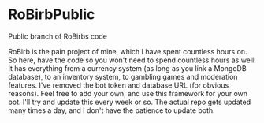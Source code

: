 # RoBirbPublic
Public branch of RoBirbs code

RoBirb is the pain project of mine, which I have spent countless hours on. So here, have the code so you won't need to spend countless hours as well!
It has everything from a currency system (as long as you link a MongoDB database), to an inventory system, to gambling games and moderation features.
I've removed the bot token and database URL (for obvious reasons). Feel free to add your own, and use this framework for your own bot.
I'll try and update this every week or so. The actual repo gets updated many times a day, and I don't have the patience to update both.
